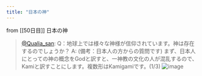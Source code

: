 ```yaml
---
title: "日本の神"
---
```


from [[50日目]]
日本の神
> [@Qualia_san](https://twitter.com/Qualia_san/status/1603407519858057216?s=20&t=ylUzM9CKBkixfKRBiMtmeA): Q：地球上では様々な神様が信仰されています。神は存在するのでしょうか？
> A:
> (備考：日本人の方からの質問です)
> まず、日本人にとっての神の概念をGodと訳すと、一神教の文化の人が混乱するので、Kamiと訳すことにします。複数形はKamigamiです。(1/3)
> ![image](https://pbs.twimg.com/media/FkBxVOfWYAYswbO.png)

